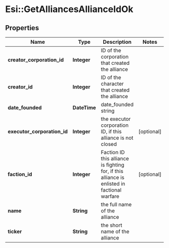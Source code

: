 # Esi::GetAlliancesAllianceIdOk

## Properties
Name | Type | Description | Notes
------------ | ------------- | ------------- | -------------
**creator_corporation_id** | **Integer** | ID of the corporation that created the alliance | 
**creator_id** | **Integer** | ID of the character that created the alliance | 
**date_founded** | **DateTime** | date_founded string | 
**executor_corporation_id** | **Integer** | the executor corporation ID, if this alliance is not closed | [optional] 
**faction_id** | **Integer** | Faction ID this alliance is fighting for, if this alliance is enlisted in factional warfare | [optional] 
**name** | **String** | the full name of the alliance | 
**ticker** | **String** | the short name of the alliance | 


